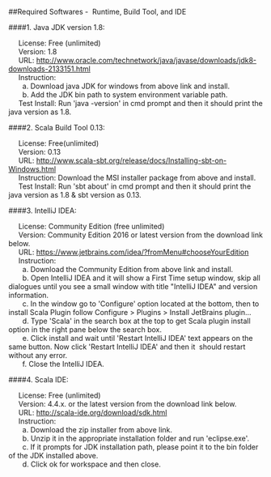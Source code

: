 ##Required Softwares -  Runtime, Build Tool, and IDE

####1. Java JDK version 1.8:

     License: Free (unlimited)  
     Version: 1.8  
     URL: http://www.oracle.com/technetwork/java/javase/downloads/jdk8-downloads-2133151.html  
     Instruction:  
       a. Download java JDK for windows from above link and install.  
       b. Add the JDK bin path to system environment variable path.  
     Test Install: Run 'java -version' in cmd prompt and then it should print the java version as 1.8.  

####2. Scala Build Tool 0.13:

     License: Free(unlimited)  
     Version: 0.13  
     URL: http://www.scala-sbt.org/release/docs/Installing-sbt-on-Windows.html  
     Instruction: Download the MSI installer package from above and install.  
     Test Install: Run 'sbt about' in cmd prompt and then it should print the java version as 1.8 & sbt version as 0.13.  

####3. IntelliJ IDEA:

     License: Community Edition (free unlimited)  
     Version: Community Edition 2016 or latest version from the download link below.  
     URL: https://www.jetbrains.com/idea/?fromMenu#chooseYourEdition  
     Instruction:  
       a. Download the Community Edition from above link and install.  
       b. Open IntelliJ IDEA and it will show a First Time setup window, skip all dialogues until you see a small window with title "IntelliJ IDEA" and version information.  
       c. In the window go to 'Configure' option located at the bottom, then to install Scala Plugin follow Configure &gt; Plugins &gt; Install JetBrains plugin...  
       d. Type 'Scala' in the search box at the top to get Scala plugin install option in the right pane below the search box.  
       e. Click install and wait until 'Restart IntelliJ IDEA' text appears on the same button. Now click 'Restart IntelliJ IDEA' and then it  should restart without any error.  
       f. Close the IntelliJ IDEA.

####4. Scala IDE:

     License: Free (unlimited)  
     Version: 4.4.x. or the latest version from the download link below.  
     URL: http://scala-ide.org/download/sdk.html  
     Instruction:  
       a. Download the zip installer from above link.  
       b. Unzip it in the appropriate installation folder and run 'eclipse.exe'.  
       c. If it prompts for JDK installation path, please point it to the bin folder of the JDK installed above.  
       d. Click ok for workspace and then close.  
